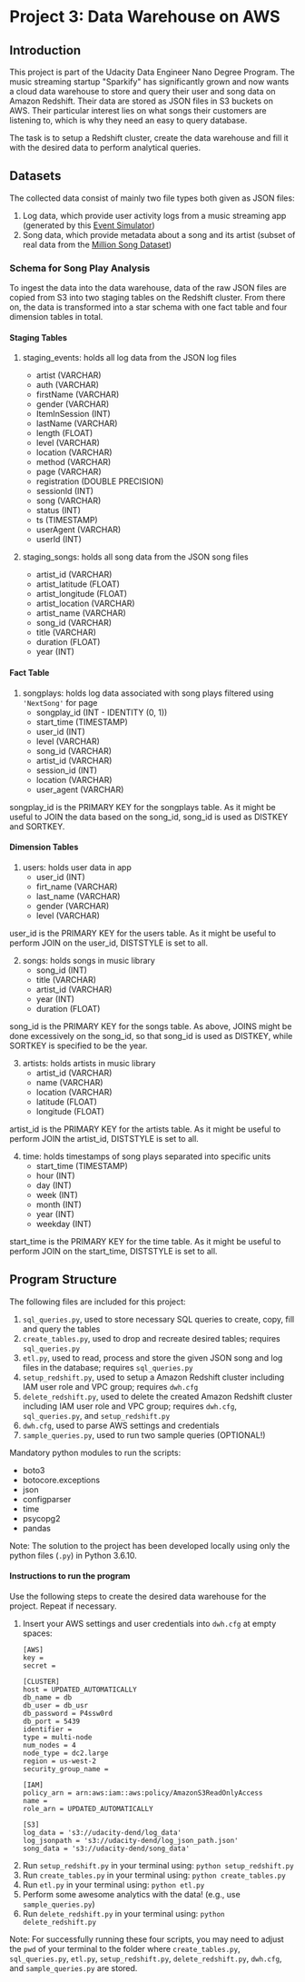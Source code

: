 # Project 3: Data Warehouse on AWS

## Introduction
This project is part of the Udacity Data Engineer Nano Degree Program. The music streaming startup "Sparkify" has significantly grown and now wants a cloud data warehouse to store and query their user and song data on Amazon Redshift. Their data are stored as JSON files in S3 buckets on AWS. Their particular interest lies on what songs their customers are listening to, which is why they need an easy to query database.

The task is to setup a Redshift cluster, create the data warehouse and fill it with the desired data to perform analytical queries.

## Datasets

The collected data consist of mainly two file types both given as JSON files:

1. Log data, which provide user activity logs from a music streaming app (generated by this [Event Simulator](https://github.com/Interana/eventsim))
2. Song data, which provide metadata about a song and its artist (subset of real data from the [Million Song Dataset](http://millionsongdataset.com/))

### Schema for Song Play Analysis

To ingest the data into the data warehouse, data of the raw JSON files are copied from S3 into two staging tables on the Redshift cluster. From there on, the data is transformed into a star schema with one fact table and four dimension tables in total.

#### Staging Tables

1. staging_events: holds all log data from the JSON log files
    - artist (VARCHAR)
    - auth (VARCHAR)
    - firstName (VARCHAR)
    - gender (VARCHAR)
    - ItemInSession (INT)
    - lastName (VARCHAR)
    - length (FLOAT)
    - level (VARCHAR)
    - location (VARCHAR)
    - method (VARCHAR)
    - page (VARCHAR)
    - registration (DOUBLE PRECISION)
    - sessionId (INT)
    - song (VARCHAR)
    - status (INT)
    - ts (TIMESTAMP)
    - userAgent (VARCHAR)
    - userId (INT)

2. staging_songs: holds all song data from the JSON song files
    - artist_id (VARCHAR)
    - artist_latitude (FLOAT)
    - artist_longitude (FLOAT)
    - artist_location (VARCHAR)
    - artist_name (VARCHAR)
    - song_id (VARCHAR)
    - title (VARCHAR)
    - duration (FLOAT)
    - year (INT)


#### Fact Table

1. songplays: holds log data associated with song plays filtered using ``'NextSong'`` for page
    - songplay_id (INT - IDENTITY (0, 1))
    - start_time (TIMESTAMP)
    - user_id (INT)
    - level (VARCHAR)
    - song_id (VARCHAR)
    - artist_id (VARCHAR)
    - session_id (INT)
    - location (VARCHAR)
    - user_agent (VARCHAR)

songplay_id is the PRIMARY KEY for the songplays table. As it might be useful to JOIN the data based on the song_id, song_id is used as DISTKEY and SORTKEY.

#### Dimension Tables

1. users: holds user data in app
    - user_id (INT)
    - firt_name (VARCHAR)
    - last_name (VARCHAR)
    - gender (VARCHAR)
    - level (VARCHAR)

user_id is the PRIMARY KEY for the users table. As it might be useful to perform JOIN on the user_id, DISTSTYLE is set to all.

2. songs: holds songs in music library
    - song_id (INT)
    - title (VARCHAR)
    - artist_id (VARCHAR)
    - year (INT)
    - duration (FLOAT)

song_id is the PRIMARY KEY for the songs table. As above, JOINS might be done excessively on the song_id, so that song_id is used as DISTKEY, while SORTKEY is specified to be the year.

3. artists: holds artists in music library
    - artist_id (VARCHAR)
    - name (VARCHAR)
    - location (VARCHAR)
    - latitude (FLOAT)
    - longitude (FLOAT)

artist_id is the PRIMARY KEY for the artists table. As it might be useful to perform JOIN the artist_id, DISTSTYLE is set to all.

4. time: holds timestamps of song plays separated into specific units
    - start_time (TIMESTAMP)
    - hour (INT)
    - day (INT)
    - week (INT)
    - month (INT)
    - year (INT)
    - weekday (INT)

start_time is the PRIMARY KEY for the time table. As it might be useful to perform JOIN on the start_time, DISTSTYLE is set to all.

## Program Structure

The following files are included for this project:

  1. ``sql_queries.py``, used to store necessary SQL queries to create, copy, fill and query the tables
  2. ``create_tables.py``, used to drop and recreate desired tables; requires ``sql_queries.py``
  3. ``etl.py``, used to read, process and store the given JSON song and log files in the database; requires ``sql_queries.py``
  4. ``setup_redshift.py``, used to setup a Amazon Redshift cluster including IAM user role and VPC group; requires ``dwh.cfg``
  5. ``delete_redshift.py``, used to delete the created Amazon Redshift cluster including IAM user role and VPC group; requires ``dwh.cfg``, ``sql_queries.py``, and ``setup_redshift.py``
  6. ``dwh.cfg``, used to parse AWS settings and credentials
  7. ``sample_queries.py``, used to run two sample queries (OPTIONAL!)

Mandatory python modules to run the scripts:

- boto3
- botocore.exceptions
- json
- configparser
- time
- psycopg2
- pandas

Note: The solution to the project has been developed locally using only the python files (``.py``) in Python 3.6.10.

#### Instructions to run the program

Use the following steps to create the desired data warehouse for the project. Repeat if necessary.

1. Insert your AWS settings and user credentials into ``dwh.cfg`` at empty spaces:
    ```
    [AWS]
    key =
    secret =

    [CLUSTER]
    host = UPDATED_AUTOMATICALLY
    db_name = db
    db_user = db_usr
    db_password = P4ssw0rd
    db_port = 5439
    identifier =
    type = multi-node
    num_nodes = 4
    node_type = dc2.large
    region = us-west-2
    security_group_name =

    [IAM]
    policy_arn = arn:aws:iam::aws:policy/AmazonS3ReadOnlyAccess
    name =
    role_arn = UPDATED_AUTOMATICALLY

    [S3]
    log_data = 's3://udacity-dend/log_data'
    log_jsonpath = 's3://udacity-dend/log_json_path.json'
    song_data = 's3://udacity-dend/song_data'
    ```
2. Run ``setup_redshift.py`` in your terminal using: ``python setup_redshift.py``
3. Run ``create_tables.py`` in your terminal using: ``python create_tables.py``
4. Run ``etl.py`` in your terminal using: ``python etl.py``
5. Perform some awesome analytics with the data! (e.g., use ``sample_queries.py``)
6. Run ``delete_redshift.py`` in your terminal using: ``python delete_redshift.py``

Note: For successfully running these four scripts, you may need to adjust the ``pwd`` of your terminal to the folder where ``create_tables.py``, ``sql_queries.py``, ``etl.py``, ``setup_redshift.py``, ``delete_redshift.py``, ``dwh.cfg``, and ``sample_queries.py`` are stored.
